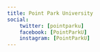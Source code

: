```yaml
---
title: Point Park University
social:
    twitter: [pointparku]
    facebook: [PointParkU]
    instagram: [PointParkU]
---
```


